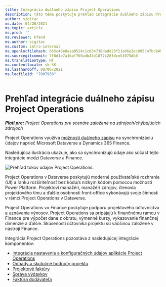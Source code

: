```yaml
---
title: Integrácia duálneho zápisu Project Operations
description: Táto téma poskytuje prehľad integrácie duálneho zápisu Project Operations.
author: sigitac
ms.date: 04/28/2021
ms.topic: article
ms.prod: ''
ms.reviewer: kfend
ms.author: sigitac
ms.custom: intro-internal
ms.openlocfilehash: b65c40e8aaa9524c1c634738dadd23f21e86e2ec095c47bc849467c8806addbc
ms.sourcegitcommit: 7f8d1e7a16af769adb43d1877c28fdce53975db8
ms.translationtype: HT
ms.contentlocale: sk-SK
ms.lasthandoff: 08/06/2021
ms.locfileid: "7007930"
---
```

# <a name="project-operations-dual-write-integration-overview"></a>Prehľad integrácie duálneho zápisu Project Operations

_**Platí pre:** Project Operations pre scenáre založené na zdrojoch/chýbajúcich zdrojoch_

Project Operations využíva [možnosti duálneho zápisu](/dynamics365/fin-ops-core/dev-itpro/data-entities/dual-write/dual-write-home-page) na synchronizáciu údajov naprieč Microsoft Dataverse a Dynamics 365 Finance.

Nasledujúca ilustrácia ukazuje, ako sa synchronizujú údaje ako súčasť tejto integrácie medzi Dataverse a Finance.

![Prehľad tokov údajov Project Operations.](./media/ProjectOperationsFlows.jpg)

Project Operations v Dataverse poskytujú moderné používateľské rozhranie (UI) a ľahkú rozšíriteľnosť bez kódu/s nízkym kódom pomocou možností Power Platform. Projektoví manažéri, manažéri zdrojov, členovia projektového tímu a ďalšie osobnosti front-office vykonávajú svoje činnosti v rámci Project Operations v Dataverse.

Project Operations vo Finance poskytuje podporu projektového účtovníctva a uznávania výnosov. Project Operations sa pripájajú k finančnému rámcu v Finance pre výpočet dane z obratu, výmenné kurzy, vykazovanie finančnej dimenzie a ďalšie. Skúsenosti účtovníka projektu sú väčšinou založené v nástroji Finance.

Integrácia Project Operations pozostáva z nasledujúcej integrácie komponentov:


- [Integrácia nastavenia a konfiguračných údajov aplikácie Project Operations](resource-dual-write-setup-integration.md) 
- [Odhady a skutočné hodnoty projektu](resource-dual-write-estimates-actuals.md)
- [Projektové faktúry](resource-dual-write-project-invoice.md)
- [Správa výdavkov](resource-dual-write-expense.md)
- [Faktúra dodávateľa](resource-dual-write-vendor-invoice.md)
